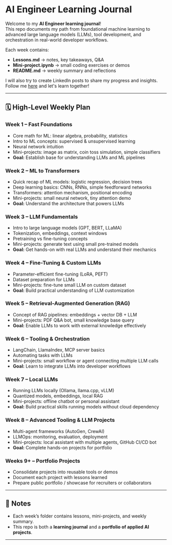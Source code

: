 # AI Engineer Learning Journal

Welcome to my **AI Engineer learning journal**!  
This repo documents my path from foundational machine learning to advanced large language models (LLMs), tool development, and orchestration in real-world developer workflows.  

Each week contains:  
- **Lessons.md** → notes, key takeaways, Q&A  
- **Mini-project.ipynb** → small coding exercises or demos  
- **README.md** → weekly summary and reflections  

I will also try to create LinkedIn posts to share my progress and insights. Follow me [here](https://www.linkedin.com/in/marcdacanay/) and let's learn together!

---

## 🗓 High-Level Weekly Plan

### **Week 1 – Fast Foundations**
- Core math for ML: linear algebra, probability, statistics  
- Intro to ML concepts: supervised & unsupervised learning  
- Neural network intuition  
- Mini-projects: image as matrix, coin toss simulation, simple classifiers  
- **Goal:** Establish base for understanding LLMs and ML pipelines  

### **Week 2 – ML to Transformers**
- Quick recap of ML models: logistic regression, decision trees  
- Deep learning basics: CNNs, RNNs, simple feedforward networks  
- Transformers: attention mechanism, positional encoding  
- Mini-projects: small neural network, tiny attention demo  
- **Goal:** Understand the architecture that powers LLMs  

### **Week 3 – LLM Fundamentals**
- Intro to large language models (GPT, BERT, LLaMA)  
- Tokenization, embeddings, context windows  
- Pretraining vs fine-tuning concepts  
- Mini-projects: generate text using small pre-trained models  
- **Goal:** Get hands-on with real LLMs and understand their mechanics  

### **Week 4 – Fine-Tuning & Custom LLMs**
- Parameter-efficient fine-tuning (LoRA, PEFT)  
- Dataset preparation for LLMs  
- Mini-projects: fine-tune small LLM on custom dataset  
- **Goal:** Build practical understanding of LLM customization  

### **Week 5 – Retrieval-Augmented Generation (RAG)**
- Concept of RAG pipelines: embeddings + vector DB + LLM  
- Mini-projects: PDF Q&A bot, small knowledge base query  
- **Goal:** Enable LLMs to work with external knowledge effectively  

### **Week 6 – Tooling & Orchestration**
- LangChain, LlamaIndex, MCP server basics  
- Automating tasks with LLMs  
- Mini-projects: small workflow or agent connecting multiple LLM calls  
- **Goal:** Learn to integrate LLMs into developer workflows  

### **Week 7 – Local LLMs**
- Running LLMs locally (Ollama, llama.cpp, vLLM)  
- Quantized models, embeddings, local RAG  
- Mini-projects: offline chatbot or personal assistant  
- **Goal:** Build practical skills running models without cloud dependency  

### **Week 8 – Advanced Tooling & LLM Projects**
- Multi-agent frameworks (AutoGen, CrewAI)  
- LLMOps: monitoring, evaluation, deployment  
- Mini-projects: local assistant with multiple agents, GitHub CI/CD bot  
- **Goal:** Complete hands-on projects for portfolio  

### **Weeks 9+ – Portfolio Projects**
- Consolidate projects into reusable tools or demos  
- Document each project with lessons learned  
- Prepare public portfolio / showcase for recruiters or collaborators  

---

## 📌 Notes
- Each week’s folder contains lessons, mini-projects, and weekly summary.  
- This repo is both a **learning journal** and a **portfolio of applied AI projects**.  

---